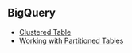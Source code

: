 ## BigQuery

- [Clustered Table](clustered-tables.md)
- [Working with Partitioned Tables](working-with-partitioned-tables.md)
